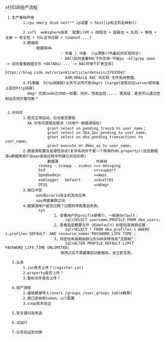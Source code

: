 x行ESB投产流程
   
   
     1.生产基础环境
            1.cpu mmory disk net(** ip设置 + host[ip和主机名映射])
                    
            2.soft  websphere版本  配置(JVM + 线程池 + 连接池 + 乱码 + 堆栈 + 注册 + 安全性 + SSL证书过期 + timeout....)
            3.数据库  
                  数据库HA 
                             - 热备 | 冷备  (ip漂移)(热备如何实现同步)
                             - RAC(如何查看RAC下的实例-不是ps -ef|grep smon  -> 如何查看数据文件 +DATADG/.... -> RAC环境下扩表空间)
                                  https://blog.csdn.net/orion61/article/details/37932047
                               ASM:ORACLE RAC 中实现 文件系统管理。
            4.F5策略  http调用链(业务节点而不是dmgr) (target进程对应server提供最上层的http调用) 
              dmgr 完成node之间统一部署、同步、性能监控..... 更高级：是否可以通过控制台实现负载均衡？
            
     
     2.中间件
            1.能否正常启动，日志是否报错
              XA 分布式报错及解决 (对用户-数据源授权)
                       grant select on pending_trans$ to user_name；
                       grant select on dba_2pc_pending to user_name;
                       grant select on dba_pending_transactions to user_name;
                       grant execute on dbms_xa to user_name;
            2.数据源配置及连通性测试(复杂系统并不是一个简单的db.property)(这些数据源=数据库用户在was安装过程中均建立对应的表)
                       数据源                 作用域
                   ceimsg - scaapp - scabus ==> messging
                   bsd                      ==>support
                   bpmdbadmin               ==》wps                       
                   esblogger   Default      ==》cell01
                   OTIS                     ==》Dmgr
            3.端口冲突
                  was和oracle及主机其他应用
                  was两套集群之间
            4.数据源用户是否过期？过期将导致重启失败。
                   sys
                          1、查看用户的proifle是哪个，一般是default：
                               sql>SELECT username,PROFILE FROM dba_users;                         
                          2、查看指定概要文件（如default）的密码有效期设置：                          
                               sql>SELECT * FROM dba_profiles s WHERE s.profile='DEFAULT' AND resource_name='PASSWORD_LIFE_TIME';                  
                          3、将密码有效期由默认的180天修改成“无限制”：                          
                               sql>ALTER PROFILE DEFAULT LIMIT PASSWORD_LIFE_TIME UNLIMITED;                          
                             修改之后不需要重启动数据库，会立即生效。
               
       3.业务
            1.jar是否上传？(register.jar)
            2.property是否上传？
            3.数标文件是否上传？
            
       4.投产演练
            1.基础数据导入(users /groups /user_groups table数据)
            2.接口安装和token、url配置
            3.soap技术验证
            
       5.安全漏扫及改造
       
       6.试运行
       
       7.业务验证及切换
            
            
            
            
            
            
            
            
            
